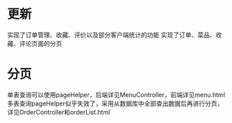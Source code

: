 ﻿# 更新
实现了订单管理、收藏、评价以及部分客户端统计的功能
实现了订单、菜品、收藏、评论页面的分页
# 分页
单表查询可以使用pageHelper，后端详见MenuController，前端详见menu.html
多表查询pageHelper似乎失效了，采用从数据库中全部查出数据后再进行分页，详见OrderController和orderList.html